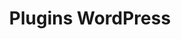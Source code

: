 ---
layout: ressources-plugins-wp_index
title: Plugins WordPress
category: plugins-wordpress
permalink: /ressources/plugins-wordpress/
intro: Adding sketching to the design process is a great way to amplify software and hardware tools. Sketching provides a unique space that can help you think differently, generate a variety of ideas quickly, explore alternatives with less risk, and encourage constructive discussions with colleagues and clients.
bgimgheader: false
text-twtr: En train d'explorer la sélection de plugins WordPress by @MagDuWebdesign
current_nav: all
---